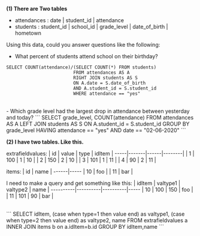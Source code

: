 **(1) There are Two tables**
- attendances : date | student_id | attendance
- students : student_id | school_id | grade_level | date_of_birth | hometown

Using this data, could you answer questions like the following:

- What percent of students attend school on their birthday?
```
SELECT COUNT(attendance)/(SELECT COUNT(*) FROM students) 
                         FROM attendances AS A
                         RIGHT JOIN students AS S
                         ON A.date = S.date_of_birth 
                         AND A.student_id = S.student_id
                         WHERE attendance == "yes"
```
<br/>
- Which grade level had the largest drop in attendance between yesterday and today?
```
SELECT grade_level, COUNT(attendance) FROM attendances AS A
         LEFT JOIN students AS S
         ON A.student_id = S.student_id
         GROUP BY grade_level
         HAVING attendance == "yes"
         AND date == "02-06-2020"
```
<br/>

**(2) I have two tables. Like this.**

extrafieldvalues:
| id | value | type | idItem |
-----|-------|------|--------|
| 1  | 100   | 1    | 10     |
| 2  | 150   | 2    | 10     |
| 3  | 101   | 1    | 11     |
| 4  | 90    | 2    | 11     |

items:
| id  | name |
------|-----
| 10  | foo  |
| 11  | bar  |


I need to make a query and get something like this:
| idItem  | valtype1 | valtype2 | name |
----------|----------|----------|-----
| 10      | 100      | 150      | foo  |
| 11      | 101      | 90       | bar  |

<br/>
```
SELECT idItem, (case when type=1 then value end) as valtype1,
               (case when type=2 then value end) as valtype2,
               name
FROM extrafieldvalues a INNER JOIN items b on a.idItem=b.id
GROUP BY idItem,name
```

